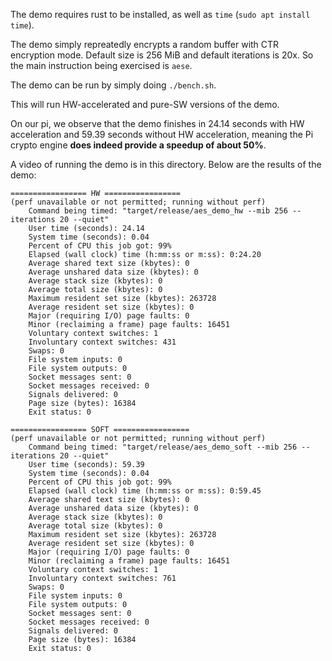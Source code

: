 The demo requires rust to be installed, as well as `time` (`sudo apt install
time`).

The demo simply repreatedly encrypts a random buffer with CTR encryption mode.
Default size is 256 MiB and default iterations is 20x. So the main instruction
being exercised is `aese`.

The demo can be run by simply doing `./bench.sh`.

This will run HW-accelerated and pure-SW versions of the demo.

On our pi, we observe that the demo finishes in 24.14 seconds with HW
acceleration and 59.39 seconds without HW acceleration, meaning the Pi crypto
engine **does indeed provide a speedup of about 50%**.

A video of running the demo is in this directory. Below are the results of the
demo:

```
================= HW =================
(perf unavailable or not permitted; running without perf)
	Command being timed: "target/release/aes_demo_hw --mib 256 --iterations 20 --quiet"
	User time (seconds): 24.14
	System time (seconds): 0.04
	Percent of CPU this job got: 99%
	Elapsed (wall clock) time (h:mm:ss or m:ss): 0:24.20
	Average shared text size (kbytes): 0
	Average unshared data size (kbytes): 0
	Average stack size (kbytes): 0
	Average total size (kbytes): 0
	Maximum resident set size (kbytes): 263728
	Average resident set size (kbytes): 0
	Major (requiring I/O) page faults: 0
	Minor (reclaiming a frame) page faults: 16451
	Voluntary context switches: 1
	Involuntary context switches: 431
	Swaps: 0
	File system inputs: 0
	File system outputs: 0
	Socket messages sent: 0
	Socket messages received: 0
	Signals delivered: 0
	Page size (bytes): 16384
	Exit status: 0

================= SOFT =================
(perf unavailable or not permitted; running without perf)
	Command being timed: "target/release/aes_demo_soft --mib 256 --iterations 20 --quiet"
	User time (seconds): 59.39
	System time (seconds): 0.04
	Percent of CPU this job got: 99%
	Elapsed (wall clock) time (h:mm:ss or m:ss): 0:59.45
	Average shared text size (kbytes): 0
	Average unshared data size (kbytes): 0
	Average stack size (kbytes): 0
	Average total size (kbytes): 0
	Maximum resident set size (kbytes): 263728
	Average resident set size (kbytes): 0
	Major (requiring I/O) page faults: 0
	Minor (reclaiming a frame) page faults: 16451
	Voluntary context switches: 1
	Involuntary context switches: 761
	Swaps: 0
	File system inputs: 0
	File system outputs: 0
	Socket messages sent: 0
	Socket messages received: 0
	Signals delivered: 0
	Page size (bytes): 16384
	Exit status: 0
```
